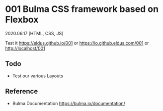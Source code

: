 # 001 Bulma CSS framework based on Flexbox

2020.06.17 [HTML, CSS, JS]

Test it <https://eldus.github.io/001> or <https://io.github.eldus.com/001> or <http://localhost/001>

## Todo

* Test our various Layouts

## Reference

* Bulma Documentation <https://bulma.io/documentation/>

